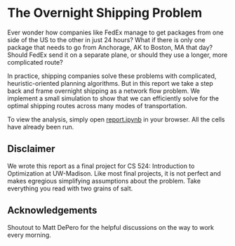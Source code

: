 # The Overnight Shipping Problem

Ever wonder how companies like FedEx manage to get packages from one side of the US to the other in just 24 hours?
What if there is only one package that needs to go from Anchorage, AK to Boston, MA that day? Should FedEx send it on a separate plane, or should they use a longer, more complicated route?

In practice, shipping companies solve these problems with complicated, heuristic-oriented planning algorithms. But in this report we take a step back and frame overnight shipping as a network flow problem. We implement a small simulation to show that we can efficiently solve for the optimal shipping routes across many modes of transportation.

To view the analysis, simply open [report.ipynb](https://github.com/evandez/overnight-shipping/blob/master/report.ipynb)
in your browser. All the cells have already been run.

## Disclaimer

We wrote this report as a final project for CS 524: Introduction to Optimization at UW-Madison. Like most final projects, it is not perfect and makes egregious simplifying assumptions about the problem. Take everything you read with two grains of salt.

## Acknowledgements

Shoutout to Matt DePero for the helpful discussions on the way to work every morning.
